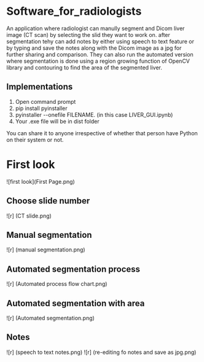 # Software_for_radiologists
An application where radiologist can manully segment and Dicom liver image (CT scan) by selecting the slid they want to work on. after segmentation tehy can add notes by either using speech to text feature or by typing and save the notes along with the Dicom image as a jpg for further sharing and comparison.
They can also run the automated version where segmentation is done using a region growing function of OpenCV library and contouring to find the area of the segmented liver.

## Implementations

1. Open command prompt
2. pip install pyinstaller
3. pyinstaller --onefile FILENAME. (in this case LIVER_GUI.ipynb)
4. Your .exe file will be in dist folder

You can share it to anyone irrespective of whether that person have Python on their system or not.

# First look
![first look](First Page.png)

## Choose slide number
![r] (CT slide.png)

## Manual segmentation
![r] (manual segmentation.png)

## Automated segmentation process
![r] (Automated process flow chart.png)

## Automated segmentation with area
![r] (Automated segmentation.png)

## Notes
![r] (speech to text notes.png)
![r] (re-editing fo notes and save as jpg.png)
